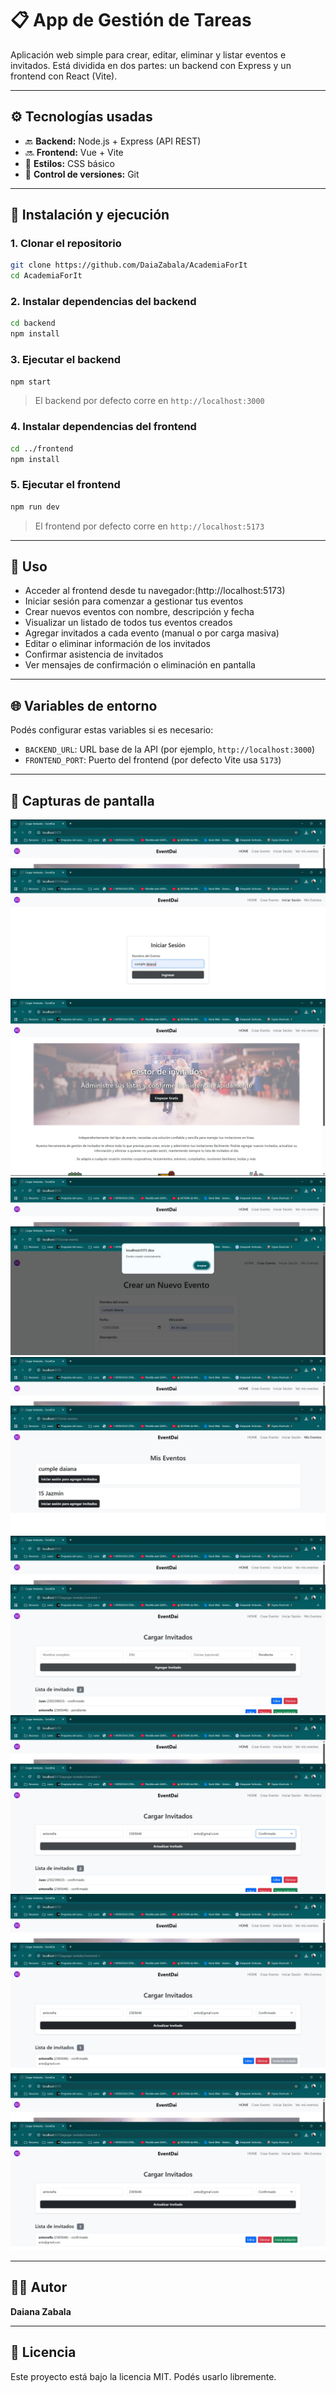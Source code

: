 # 📋 App de Gestión de Tareas

Aplicación web simple para crear, editar, eliminar y listar eventos e invitados. Está dividida en dos partes: un backend con Express y un frontend con React (Vite).

---

## ⚙️ Tecnologías usadas

- 🔙 **Backend:** Node.js + Express (API REST)
- 🔜 **Frontend:** Vue + Vite
- 🎨 **Estilos:** CSS básico
- 🔧 **Control de versiones:** Git

---

## 🚀 Instalación y ejecución

### 1. Clonar el repositorio

```bash
git clone https://github.com/DaiaZabala/AcademiaForIt
cd AcademiaForIt
```

### 2. Instalar dependencias del backend

```bash
cd backend
npm install
```

### 3. Ejecutar el backend

```bash
npm start
```

> El backend por defecto corre en `http://localhost:3000`

### 4. Instalar dependencias del frontend

```bash
cd ../frontend
npm install
```

### 5. Ejecutar el frontend

```bash
npm run dev
```

> El frontend por defecto corre en `http://localhost:5173`

---

## 🧪 Uso

- Acceder al frontend desde tu navegador:(http://localhost:5173)
- Iniciar sesión para comenzar a gestionar tus eventos
- Crear nuevos eventos con nombre, descripción y fecha
- Visualizar un listado de todos tus eventos creados
- Agregar invitados a cada evento (manual o por carga masiva)
- Editar o eliminar información de los invitados
- Confirmar asistencia de invitados
- Ver mensajes de confirmación o eliminación en pantalla

---

## 🌐 Variables de entorno

Podés configurar estas variables si es necesario:

- `BACKEND_URL`: URL base de la API (por ejemplo, `http://localhost:3000`)
- `FRONTEND_PORT`: Puerto del frontend (por defecto Vite usa `5173`)

---


## 📸 Capturas de pantalla

![Login](/Screenshots/login.jpg)  
![Home](/screenshots/Home.jpg)  
![Crear evento](/screenshots/CrearEvento.jpg)  
![Mis eventos](/screenshots/misEventos.jpg)  
![Cargar invitados](/screenshots/cargarInvitados.jpg)  
![Actualizar invitados](/screenshots/actualizarInvitados.jpg)  
![Invitación enviada](/screenshots/invitacionEnviada.jpg)  
![Invitado eliminado](/screenshots/invitadoEliminado.jpg)  

---

## 👩‍💻 Autor

**Daiana Zabala**

---

## 📄 Licencia

Este proyecto está bajo la licencia MIT. Podés usarlo libremente.
